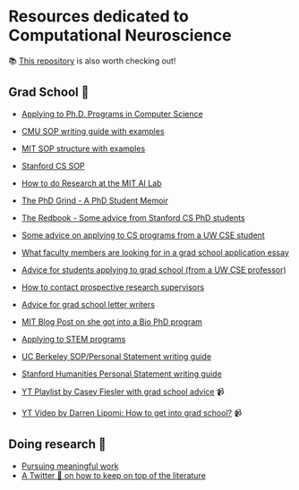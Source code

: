 # Resources dedicated to Computational Neuroscience
📚 [This repository](https://github.com/satpreetsingh/awesome-compneuro) is also worth checking out!

## Grad School 🏫
- [Applying to Ph.D. Programs in Computer Science](https://www.cs.cmu.edu/~harchol/gradschooltalk.pdf)
- [CMU SOP writing guide with examples](https://www.cmu.edu/student-success/other-resources/handouts/comm-supp-pdfs/grad-app-sop.pdf)
- [MIT SOP structure with examples](https://mitcommlab.mit.edu/eecs/commkit/graduate-school-personal-statement/)
- [Stanford CS SOP](https://github.com/alrojo/me/blob/master/Stanford_CS_PhD_2020_SOP.pdf)
- [How to do Research at the MIT AI Lab](https://nn.cs.utexas.edu/advice/mit.ai-research.pdf)
- [The PhD Grind - A PhD Student Memoir](https://github.com/nguyen-td/resources-compneuro/blob/main/res/phd_grind.pdf)
- [The Redbook - Some advice from Stanford CS PhD students](https://github.com/nguyen-td/resources-compneuro/blob/main/res/theredbook.pdf)
- [Some advice on applying to CS programs from a UW CSE student](https://people.eecs.berkeley.edu/~justine/advice.pdf)
- [What faculty members are looking for in a grad school application essay](https://www.eecs.mit.edu/academics/graduate-programs/admission-process/what-faculty-members-are-looking-for-in-a-grad-school-application-essay/)
- [Advice for students applying to grad school (from a UW CSE professor)](https://homes.cs.washington.edu/~mernst/advice/apply-grad-school.html)
- [How to contact prospective research supervisors](https://uvasrg.github.io/prospective/)
- [Advice for grad school letter writers](https://cs.brown.edu/~sk/Memos/Grad-School-Recos/)
- [MIT Blog Post on she got into a Bio PhD program](https://mitadmissions.org/blogs/entry/applying-to-bio-phd/)
- [Applying to STEM programs](https://github.com/gwisk/gradguide)
- [UC Berkeley SOP/Personal Statement writing guide](https://grad.berkeley.edu/admissions/steps-to-apply/requirements/personal-statement/)
- [Stanford Humanities Personal Statement writing guide](https://humsci.stanford.edu/prospective-students/guide-getting-grad-school/writing-your-personal-statements)
  
- [YT Playlist by Casey Fiesler with grad school advice](https://www.youtube.com/watch?v=p4QiJNPSdWs&list=PLPA3GFqdHv_oL8gRg-44TmvMzjcFRMH4I&ab_channel=CaseyFiesler) :video_camera:
- [YT Video by Darren Lipomi: How to get into grad school?](https://www.youtube.com/watch?v=5KtmOlEIdTk&ab_channel=DarrenLipomi) 📹

## Doing research 🔬
- [Pursuing meaningful work](https://github.com/nguyen-td/resources-compneuro/blob/main/res/Pursuing%20Meaningful%20Work.pdf)
- [A Twitter 🧵 on how to keep on top of the literature](https://twitter.com/mertrory/status/1581348060302835713)




